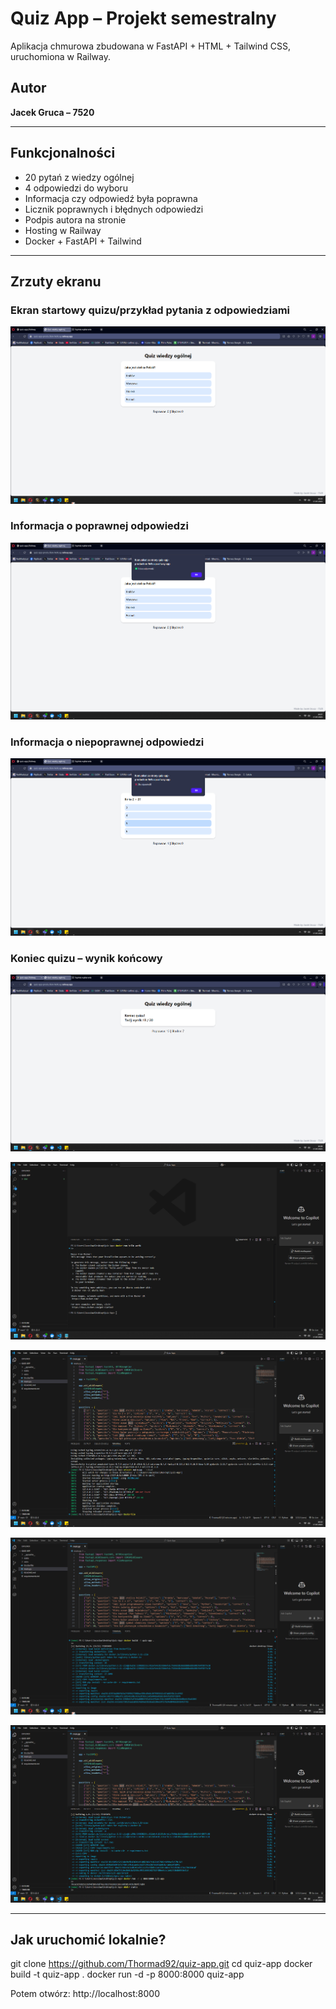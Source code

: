 # Quiz App – Projekt semestralny

Aplikacja chmurowa zbudowana w FastAPI + HTML + Tailwind CSS, uruchomiona w Railway.

## Autor

**Jacek Gruca – 7520**

---

## Funkcjonalności

- 20 pytań z wiedzy ogólnej
- 4 odpowiedzi do wyboru
- Informacja czy odpowiedź była poprawna
- Licznik poprawnych i błędnych odpowiedzi
- Podpis autora na stronie
- Hosting w Railway
- Docker + FastAPI + Tailwind

---

## Zrzuty ekranu

### Ekran startowy quizu/przykład pytania z odpowiedziami
![APP1](screenshots/APP1.png)

### Informacja o poprawnej odpowiedzi
![APP2](screenshots/APP2.png)

### Informacja o niepoprawnej odpowiedzi
![APP3](screenshots/APP3.png)

### Koniec quizu – wynik końcowy
![APP4](screenshots/APP4.png)

![VS1](screenshots/VS1.png)

![VS2](screenshots/VS2.png)

![VS3](screenshots/VS3.png)

![VS4](screenshots/VS4.png)

---

## Jak uruchomić lokalnie?

git clone https://github.com/Thormad92/quiz-app.git
cd quiz-app
docker build -t quiz-app .
docker run -d -p 8000:8000 quiz-app

Potem otwórz:
http://localhost:8000